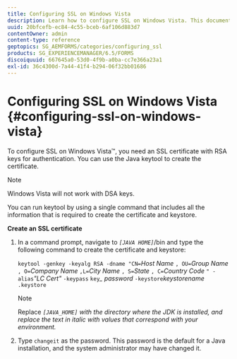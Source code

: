 ```yaml
---
title: Configuring SSL on Windows Vista
description: Learn how to configure SSL on Windows Vista. This document explains how to use and run the Java Keytool to generate the SSL certificate with RSA keys for the authentication.
uuid: 20bfcefb-ec84-4c55-bceb-6af106d883d7
contentOwner: admin
content-type: reference
geptopics: SG_AEMFORMS/categories/configuring_ssl
products: SG_EXPERIENCEMANAGER/6.5/FORMS
discoiquuid: 667645a0-53d0-4f9b-a0ba-cc7e366a23a1
exl-id: 36c4300d-7a44-41f4-b294-06f32bb01686
---
```

# Configuring SSL on Windows Vista {#configuring-ssl-on-windows-vista}

To configure SSL on Windows Vista™, you need an SSL certificate with RSA keys for authentication. You can use the Java keytool to create the certificate.

>[!NOTE]
>
>Windows Vista will not work with DSA keys.

You can run keytool by using a single command that includes all the information that is required to create the certificate and keystore.

**Create an SSL certificate**

1. In a command prompt, navigate to *`[JAVA HOME]`*/bin and type the following command to create the certificate and keystore:

   `keytool -genkey -keyalg RSA -dname "CN=`*Host Name* `, OU=`*Group Name* `, O=`*Company Name* `,L=`*City Name* `, S=`*State* `, C=`*Country Code* `" -alias`*"LC Cert"* `-keypass` `key`*_* *password* `-keystore`*keystorename* `.keystore`

   >[!NOTE]
   >
   >Replace *`[JAVA_HOME]` with the directory where the JDK is installed, and replace the text in italic with values that correspond with your environment.*

1. Type `changeit` as the password. This password is the default for a Java installation, and the system administrator may have changed it.
